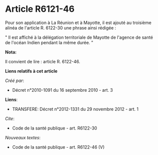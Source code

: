 # Article R6121-46

Pour son application à La Réunion et à Mayotte, il est ajouté au troisième alinéa de l'article R. 6122-30 une phrase ainsi
rédigée : 

" Il est affiché à la délégation territoriale de Mayotte de l'agence de santé de l'océan Indien pendant la même durée. ”

**Nota:**

Il convient de lire : article R. 6122-46.

**Liens relatifs à cet article**

_Créé par_:

  - Décret n°2010-1091 du 16 septembre 2010 - art. 3

**Liens**:

  - TRANSFERE: Décret n°2012-1331 du 29 novembre 2012 - art. 1

_Cite_:

  - Code de la santé publique - art. R6122-30

_Nouveaux textes_:

  - Code de la santé publique - art. R6122-46 (V)
